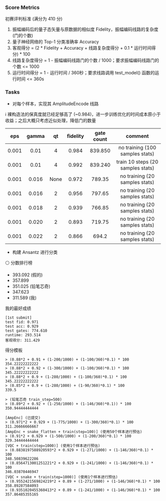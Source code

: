 ### Score Metrics

初赛评判标准 (满分为 410 分)

1. 振幅编码后的量子态矢量与原数据的相似度 Fidelity，振幅编码线路的复杂度 (门的个数)
2. 量子神经网络的 Top-1 分类准确率 Accuracy
3. 客观得分 = (2 * Fidelity + Accuracy + 线路复杂度得分 + 0.1 * 运行时间得分) * 100
4. 线路复杂度得分 = 1 - 振幅编码线路门的个数 / 1000；要求振幅编码线路门的个数 <= 1000
5. 运行时间得分 = 1 - 运行时间 / 360秒；要求线路调用 test_model() 函数的运行时间 <= 360s


### Tasks

- 对每个样本，实现其 AmplitudeEncode 线路

ℹ 裸构造法的保真度就已经足够高了 (~0.984)，进一步训练优化的时间成本原小于收益；之后大概只考虑近似处理，降低门的数量

| eps | gamma | qt | fidelity | gate count | comment |
| :-: | :-: | :-: | :-: | :-: | :-: |
| 0.001 | 0.01  | 4 | 0.984 | 839.850 | no training (100 samples stats) |
| 0.001 | 0.01  | 4 | 0.992 | 839.240 | train 10 steps (20 samples stats) |
| 0.001 | 0.016 | None | 0.972 | 789.35 | no training (20 samples stats) |
| 0.001 | 0.016 | 2 | 0.956 | 797.65 | no training (20 samples stats) |
| 0.001 | 0.018 | 2 | 0.939 | 766.85 | no training (20 samples stats) |
| 0.001 | 0.020 | 2 | 0.893 | 719.75 | no training (20 samples stats) |
| 0.001 | 0.022 | 2 | 0.866 | 694.2 | no training (20 samples stats) |

- 构建 Ansantz 进行分类


⚪ 分数排行榜

- 393.092 (假的)
- 357.899
- 351.025 (铅笔芯奇)
- 347.623
- 311.589 (我)

我的最好成绩

```
[1st submit]
test fid: 0.971
test acc: 0.929
test gates: 774.610
runtime: 293.514
客观得分: 311.429
```

得分模板

```
> (0.88*2 + 0.91 + (1-200/1000) + (1-100/360)*0.1) * 100
354.22222222222
> (0.88*2 + 0.92 + (1-300/1000) + (1-100/360)*0.1) * 100
345.22222222222
> (0.88*2 + 0.9 + (1-280/1000) + (1-100/360)*0.1) * 100
345.22222222222
> (0.85*2 + 0.9 + (1-280/1000) + (1-90/360)*0.1) * 100
339.5

> (铅笔芯奇 train_step=500)
> (0.89*2 + 0.92 + (1-250/1000) + (1-146/360)*0.1)) * 100
350.94444444444

[AmpEnc] (已提交)
> (0.971*2 + 0.929 + (1-775/1000) + (1-300/360)*0.1) * 100
311.26666666667
[AmpEnc + snake_flatten + train(step=100)] (使用50个样本进行预估)
> (0.91*2 + 0.929 + (1-500/1000) + (1-200/360)*0.1) * 100
329.34444444444
[VQC + train(step=1000)] (使用1个样本进行预估)
> (0.8838197588920593*2 + 0.929 + (1-271/1000) + (1-146/360)*0.1) * 100
348.50839622286
> (0.8564713001251221*2 + 0.929 + (1-241/1000) + (1-146/360)*0.1) * 100
346.03870446947
[VQC + snake + train(step=1000)] (使用1个样本进行预估)
> (0.9552421569824219*2 + 0.89 + (1-271/1000) + (1-146/360)*0.1) * 100
358.89287584093
> (0.9351020455360413*2 + 0.89 + (1-241/1000) + (1-146/360)*0.1) * 100
357.86485355165
```
